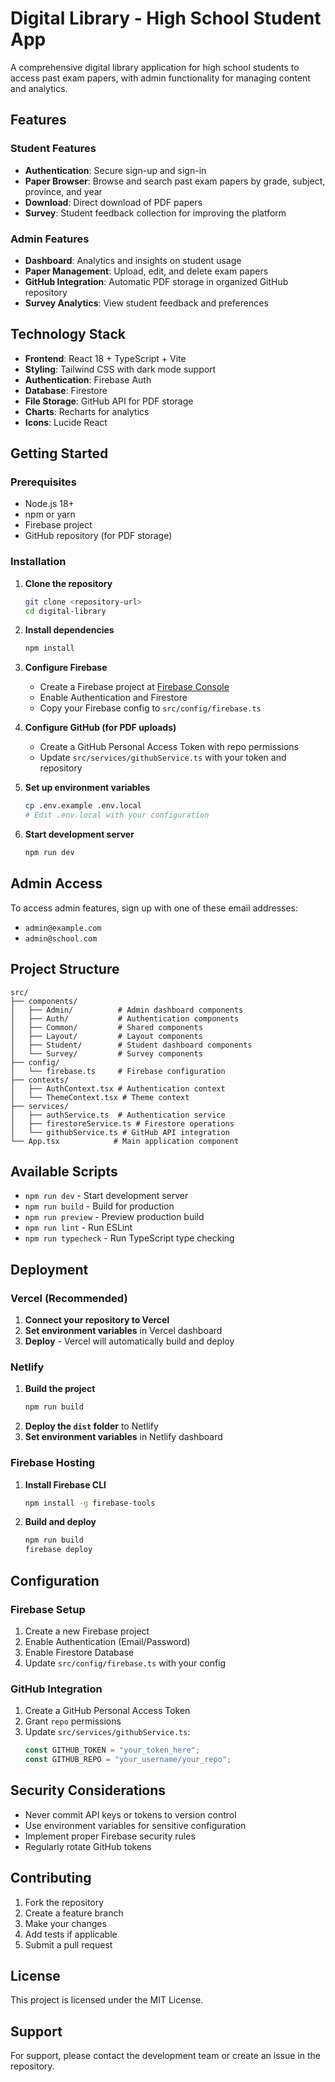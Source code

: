 # Digital Library - High School Student App

A comprehensive digital library application for high school students to access past exam papers, with admin functionality for managing content and analytics.

## Features

### Student Features
- **Authentication**: Secure sign-up and sign-in
- **Paper Browser**: Browse and search past exam papers by grade, subject, province, and year
- **Download**: Direct download of PDF papers
- **Survey**: Student feedback collection for improving the platform

### Admin Features
- **Dashboard**: Analytics and insights on student usage
- **Paper Management**: Upload, edit, and delete exam papers
- **GitHub Integration**: Automatic PDF storage in organized GitHub repository
- **Survey Analytics**: View student feedback and preferences

## Technology Stack

- **Frontend**: React 18 + TypeScript + Vite
- **Styling**: Tailwind CSS with dark mode support
- **Authentication**: Firebase Auth
- **Database**: Firestore
- **File Storage**: GitHub API for PDF storage
- **Charts**: Recharts for analytics
- **Icons**: Lucide React

## Getting Started

### Prerequisites

- Node.js 18+ 
- npm or yarn
- Firebase project
- GitHub repository (for PDF storage)

### Installation

1. **Clone the repository**
   ```bash
   git clone <repository-url>
   cd digital-library
   ```

2. **Install dependencies**
   ```bash
   npm install
   ```

3. **Configure Firebase**
   - Create a Firebase project at [Firebase Console](https://console.firebase.google.com)
   - Enable Authentication and Firestore
   - Copy your Firebase config to `src/config/firebase.ts`

4. **Configure GitHub (for PDF uploads)**
   - Create a GitHub Personal Access Token with repo permissions
   - Update `src/services/githubService.ts` with your token and repository

5. **Set up environment variables**
   ```bash
   cp .env.example .env.local
   # Edit .env.local with your configuration
   ```

6. **Start development server**
   ```bash
   npm run dev
   ```

## Admin Access

To access admin features, sign up with one of these email addresses:
- `admin@example.com`
- `admin@school.com`

## Project Structure

```
src/
├── components/
│   ├── Admin/          # Admin dashboard components
│   ├── Auth/           # Authentication components
│   ├── Common/         # Shared components
│   ├── Layout/         # Layout components
│   ├── Student/        # Student dashboard components
│   └── Survey/         # Survey components
├── config/
│   └── firebase.ts     # Firebase configuration
├── contexts/
│   ├── AuthContext.tsx # Authentication context
│   └── ThemeContext.tsx # Theme context
├── services/
│   ├── authService.ts  # Authentication service
│   ├── firestoreService.ts # Firestore operations
│   └── githubService.ts # GitHub API integration
└── App.tsx            # Main application component
```

## Available Scripts

- `npm run dev` - Start development server
- `npm run build` - Build for production
- `npm run preview` - Preview production build
- `npm run lint` - Run ESLint
- `npm run typecheck` - Run TypeScript type checking

## Deployment

### Vercel (Recommended)

1. **Connect your repository to Vercel**
2. **Set environment variables** in Vercel dashboard
3. **Deploy** - Vercel will automatically build and deploy

### Netlify

1. **Build the project**
   ```bash
   npm run build
   ```
2. **Deploy the `dist` folder** to Netlify
3. **Set environment variables** in Netlify dashboard

### Firebase Hosting

1. **Install Firebase CLI**
   ```bash
   npm install -g firebase-tools
   ```

2. **Build and deploy**
   ```bash
   npm run build
   firebase deploy
   ```

## Configuration

### Firebase Setup

1. Create a new Firebase project
2. Enable Authentication (Email/Password)
3. Enable Firestore Database
4. Update `src/config/firebase.ts` with your config

### GitHub Integration

1. Create a GitHub Personal Access Token
2. Grant `repo` permissions
3. Update `src/services/githubService.ts`:
   ```typescript
   const GITHUB_TOKEN = "your_token_here";
   const GITHUB_REPO = "your_username/your_repo";
   ```

## Security Considerations

- Never commit API keys or tokens to version control
- Use environment variables for sensitive configuration
- Implement proper Firebase security rules
- Regularly rotate GitHub tokens

## Contributing

1. Fork the repository
2. Create a feature branch
3. Make your changes
4. Add tests if applicable
5. Submit a pull request

## License

This project is licensed under the MIT License.

## Support

For support, please contact the development team or create an issue in the repository.

